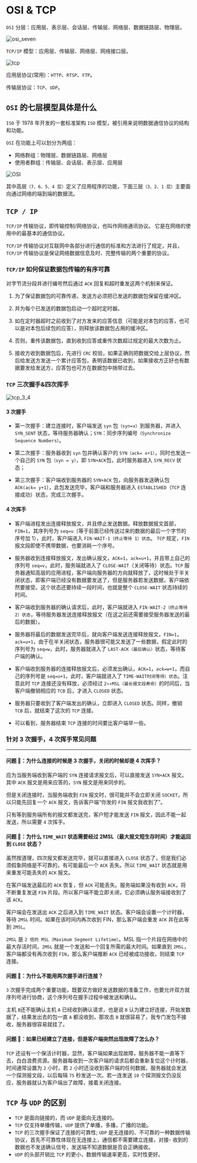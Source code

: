 # OSI & TCP

`OSI` 分层：应用层、表示层、会话层、传输层、网络层、数据链路层、物理层。

![osi_seven](https://steinsgate.oss-cn-hangzhou.aliyuncs.com/osi_seven.png)

`TCP/IP` 模型：应用层、传输层、网络层、网络接口层。

![tcp](https://steinsgate.oss-cn-hangzhou.aliyuncs.com/tcp.png)

应用层协议(常用)：`HTTP`、`RTSP`、`FTP`。

传输层协议：`TCP`、`UDP`。

## `OSI` 的七层模型具体是什么

`ISO` 于 1978 年开发的一套标准架构 `ISO` 模型，被引用来说明数据通信协议的结构和功能。

`OSI` 在功能上可以划分为两组：

- 网络群组：物理层、数据链路层、网络层
- 使用者群组：传输层、会话层、表示层、应用层

![OSI](https://steinsgate.oss-cn-hangzhou.aliyuncs.com/OSI.png)

其中高层`（7、6、5、4 层）`定义了应用程序的功能，下面三层`（3、2、1 层）`主要面向通过网络的端到端的数据流。

## `TCP / IP`

`TCP/IP` 传输协议，即传输控制/网络协议，也叫作网络通讯协议。 它是在网络的使用中的最基本的通信协议。

`TCP/IP` 传输协议对互联网中各部分进行通信的标准和方法进行了规定，并且，`TCP/IP` 传输协议是保证网络数据信息及时、完整传输的两个重要的协议。

### `TCP/IP` 如何保证数据包传输的有序可靠

对字节流分段并进行编号然后通过 `ACK` 回复和超时重发这两个机制来保证。

1. 为了保证数据包的可靠传递，发送方必须把已发送的数据包保留在缓冲区。

2. 并为每个已发送的数据包启动一个超时定时器。

3. 如在定时器超时之前收到了对方发来的应答信息（可能是对本包的应答，也可以是对本包后续包的应答），则释放该数据包占用的缓冲区。

4. 否则，重传该数据包，直到收到应答或重传次数超过规定的最大次数为止。

5. 接收方收到数据包后，先进行 `CRC` 校验，如果正确则把数据交给上层协议，然后给发送方发送一个累计应答包，表明该数据已收到，如果接收方正好也有数据要发给发送方，应答包也可方在数据包中捎带过去。

### `TCP` 三次握手&四次挥手

![tcp_3_4](https://steinsgate.oss-cn-hangzhou.aliyuncs.com/tcp_3_4.jpg)

#### **3 次握手**

- 第一次握手：建立连接时，客户端发送 `syn` 包`（syn=x）`到服务器，并进入 `SYN_SENT` 状态，等待服务器确认；`SYN`：同步序列编号`（Synchronize Sequence Numbers）`。

- 第二次握手：服务器收到 `syn` 包并确认客户的 `SYN（ack= x+1）`，同时也发送一个自己的 `SYN` 包`（syn = y）`，即 `SYN+ACK`包，此时服务器进入 `SYN_RECV` 状态；

- 第三次握手：客户端收到服务器的 `SYN+ACK` 包，向服务器发送确认包 `ACK(ack= y+1`），此包发送完毕，客户端和服务器进入 `ESTABLISHED`（`TCP` 连接成功）状态，完成三次握手。

#### **4 次挥手**

- 客户端进程发出连接释放报文，并且停止发送数据。释放数据报文首部，`FIN=1`，其序列号为 `seq=u`（等于前面已经传送过来的数据的最后一个字节的序号加 1），此时，客户端进入 `FIN-WAIT-1（终止等待 1）状态`。 `TCP` 规定，`FIN` 报文段即使不携带数据，也要消耗一个序号。

- 服务器收到连接释放报文，发出确认报文，`ACK=1`，`ack=u+1`，并且带上自己的序列号 `seq=v`，此时，服务端就进入了 `CLOSE-WAIT`（关闭等待）状态。`TCP` 服务器通知高层的应用进程，客户端向服务器的方向就释放了，这时候处于半关闭状态，即客户端已经没有数据要发送了，但是服务器若发送数据，客户端依然要接受。这个状态还要持续一段时间，也就是整个 `CLOSE-WAIT` 状态持续的时间。

- 客户端收到服务器的确认请求后，此时，客户端就进入 `FIN-WAIT-2（终止等待 2）状态`，等待服务器发送连接释放报文（在这之前还需要接受服务器发送的最 后的数据）。

- 服务器将最后的数据发送完毕后，就向客户端发送连接释放报文，`FIN=1`，`ack=u+1`，由于在半关闭状态，服务器很可能又发送了一些数据，假定此时的序列号为 `seq=w`，此时，服务器就进入了 `LAST-ACK（最后确认）`状态，等待客户端的确认。

- 客户端收到服务器的连接释放报文后，必须发出确认，`ACK=1`，`ack=w+1`，而自己的序列号是 `seq=u+1`，此时，客户端就进入了 `TIME-WAIT时间等待）状态`。注意此时 `TCP` 连接还没有释放，必须经过 `2∗∗MSL（最长报文段寿命）`的时间后，当客户端撤销相应的 `TCB` 后，才进入 `CLOSED` 状态。

- 服务器只要收到了客户端发出的确认，立即进入 `CLOSED` 状态。同样，撤销 `TCB` 后，就结束了这次的 `TCP` 连接。
- 可以看到，服务器结束 `TCP` 连接的时间要比客户端早一些。

### 针对 3 次握手，4 次挥手常见问题

---

#### 问题 🙋：**为什么连接的时候是 3 次握手，关闭的时候却是 4 次挥手？**

应为当服务端收到客户端的 `SYN` 连接请求报文后，可以直接发送 `SYN+ACK` 报文。其中 `ACK` 报文是用来应答的，`SYN` 报文是用来同步的。

但是关闭连接时，当服务端收到 `FIN` 报文时，很可能并不会立即关闭 `SOCKET`，所以只能先回复一个 `ACK` 报文，告诉客户端“你发的 `FIN` 报文我收到了”。

只有等到服务端所有的报文都发送完，客户短才能发送 `FIN` 报文，因此不能一起发送，所以需要 `4` 次挥手。

#### 问题 🙋：**为什么 `TIME_WAIT` 状态需要经过 2MSL（最大报文短生存时间）才能返回到 `CLOSE` 状态？**

虽然按道理，四次报文都发送完毕，就可以直接进入 `CLOSE` 状态了，但是我们必须假象网络是不可靠的，有可能最后一个 `ACK` 丢失。所以 `TIME_WAIT` 状态就是用来重发可能丢失的 `ACK` 报文。

在客户端发送最后的 `ACK` 恢复，但 `ACK` 可能丢失。服务端如果没有收到 `ACK`，将不断重复发送 `FIN` 片段。所以客户端不能立即关闭，它必须确认服务端接收到了该 `ACK`。

客户端会在发送出 `ACK` 之后进入到 `TIME_WAIT` 状态。客户端会设置一个计时器，等待 `2MSL` 时间。如果在该时间内再次收到 FIN，那么客户端会重发 `ACK` 并在此等到 `2MSL`。

`2MSL` 是 `2 倍的 MSL（Maximum Segment Lifetime）`。MSL 指一个片段在网络中的最大存活时间，`2MSL` 就是一个发送和一个回复所需的最大时间。如果直到 `2MSL`，客户端都没有再次收到 `FIN`，那么客户端推断 `ACK` 已经被成功接收，则结束 `TCP` 连接。

#### 问题 🙋：**为什么不能用两次握手进行连接？**

`3` 次握手完成两个重要功能，既要双方做好发送数据的准备工作，也要允许双方就序列号进行协商，这个序列号在握手过程中被发送和确认。

主机 `B`还不能确认主机 `A` 已经收到确认请求，也是说 `B` 认为建立好连接，开始发数据了，结果发出去的包一直 `A` 都没收到，那攻击 `B` 就很容易了，我专门发包不接收，服务器很容易就挂了。

#### 问题 🙋：**如果已经建立了连接，但是客户端突然出现故障了怎么办？**

`TCP` 还设有一个保活计时器，显然，客户端如果出现故障，服务器不能一直等下去，白白浪费资源。服务器每收到一次客户端的请求后都会重新复位这个计时器，时间通常设置为 `2` 小时，若 `2` 小时还没收到客户端的任何数据，服务器就会发送一个探测报文段，以后每隔 `75` 秒发送一次。若一连发送 `10` 个探测报文仍没反应，服务器就认为客户端出了故障，接着关闭连接。

## `TCP` 与 `UDP` 的区别

- `TCP` 是面向链接的，而 `UDP` 是面向无连接的。
- `TCP` 仅支持单播传输，`UDP` 提供了单播，多播，广播的功能。
- `TCP` 的三次握手保证了连接的可靠性; `UDP` 是无连接的、不可靠的一种数据传输协议，首先不可靠性体现在无连接上，通信都不需要建立连接，对接- 收到的数据也不发送确认信号，发送端不知道数据是否会正确接收。
- `UDP` 的头部开销比 `TCP` 的更小，数据传输速率更高，实时性更好。
